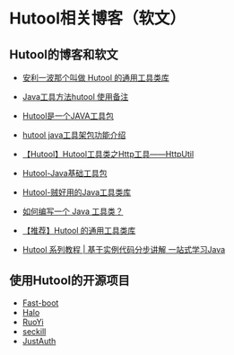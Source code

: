 Hutool相关博客（软文）
===

## Hutool的博客和软文

- [安利一波那个叫做 Hutool 的通用工具类库](http://www.cnblogs.com/java-class/p/7742481.html)

- [Java工具方法hutool 使用备注](http://blog.csdn.net/earbao/article/details/46832853)

- [Hutool是一个JAVA工具包](http://www.jfinal.com/share/252)

- [hutool java工具架包功能介绍](https://blog.csdn.net/lx1309244704/article/details/76459718)

- [【Hutool】Hutool工具类之Http工具——HttpUtil](https://www.cnblogs.com/jiangbei/p/7667858.html)

- [Hutool-Java基础工具包](https://mp.weixin.qq.com/s?src=11&timestamp=1521945641&ver=775&signature=TCm61hzYfoFK8TjtgS3RkCtf7h1AXpC1ONMoImcMqpiF5o5oJOa5e51pM8H4x36wJWWKfgt3HmYEagdGXFKWdHhfh5WYbveXkQed5SkYvYCWKIWfg6we**QexadhzPqR&new=1)

- [Hutool-贼好用的Java工具类库](https://ryanc.cc/archives/hutool-java-tools-lib)

- [如何编写一个 Java 工具类？](https://www.xttblog.com/?p=3485)

- [【推荐】Hutool 的通用工具类库](https://www.cnblogs.com/java-class/p/7742481.html)

- [Hutool 系列教程 | 基于实例代码分步讲解 一站式学习Java](http://how2j.cn/k/hutool/hutool-brief/1930.html)

## 使用Hutool的开源项目

- [Fast-boot](https://gitee.com/jiangzeyin/common-parent)
- [Halo](https://github.com/ruibaby/halo)
- [RuoYi](https://github.com/lerry903/RuoYi)
- [seckill](https://github.com/colg-cloud/seckill)
- [JustAuth](https://gitee.com/yadong.zhang/JustAuth)